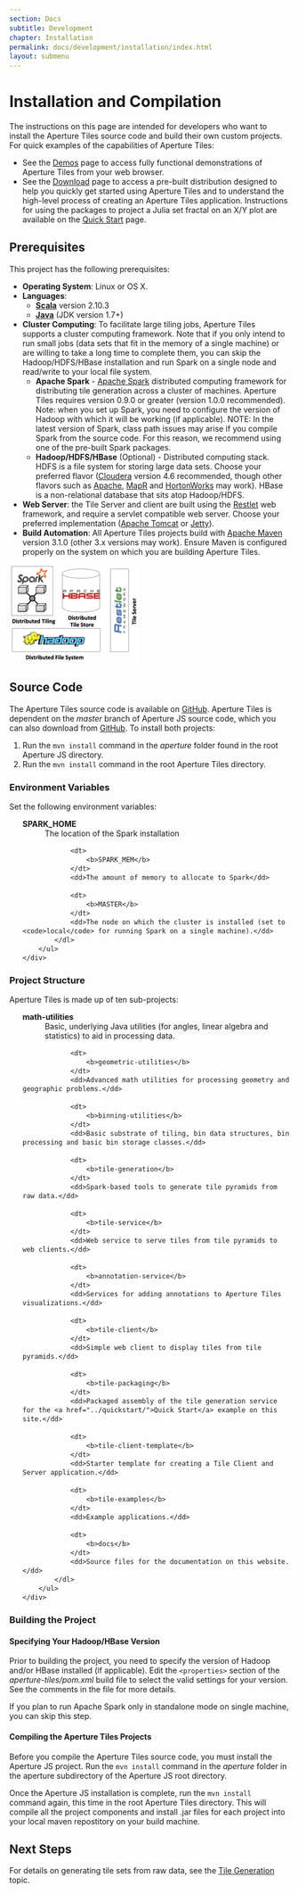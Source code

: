 ```yaml
---
section: Docs
subtitle: Development
chapter: Installation
permalink: docs/development/installation/index.html
layout: submenu
---
```


Installation and Compilation
============================

The instructions on this page are intended for developers who want to install the Aperture Tiles source code and build their own custom projects. For quick examples of the capabilities of Aperture Tiles:

- See the [Demos](../../../demos/) page to access fully functional demonstrations of Aperture Tiles from your web browser.
- See the [Download](../../../download) page to access a pre-built distribution designed to help you quickly get started using Aperture Tiles and to understand the high-level process of creating an Aperture Tiles application. Instructions for using the packages to project a Julia set fractal on an X/Y plot are available on the [Quick Start](../quickstart) page. 

## <a name="prerequisites"></a> Prerequisites ##

This project has the following prerequisites:

- **Operating System**: Linux or OS X.
- **Languages**:
	-   [**Scala**](http://www.scala-lang.org/) version 2.10.3
	-   [**Java**](http://www.java.com/) (JDK version 1.7+)
- **Cluster Computing**: To facilitate large tiling jobs, Aperture Tiles supports a cluster computing framework. Note that if you only intend to run small jobs (data sets that fit in the memory of a single machine) or are willing to take a long time to complete them, you can skip the Hadoop/HDFS/HBase installation and run Spark on a single node and read/write to your local file system.
	-   **Apache Spark** - [Apache Spark](http://spark.incubator.apache.org/) distributed computing framework for distributing tile generation across a cluster of machines.  Aperture Tiles requires version 0.9.0 or greater (version 1.0.0 recommended). Note: when you set up Spark, you need to configure the version of Hadoop with which it will be working (if applicable). NOTE: In the latest version of Spark, class path issues may arise if you compile Spark from the source code. For this reason, we recommend using one of the pre-built Spark packages.
	-   **Hadoop/HDFS/HBase** (Optional) - Distributed computing stack.  HDFS is a file system for storing large data sets. Choose your preferred flavor  ([Cloudera](http://www.cloudera.com/content/cloudera/en/products/cdh.html) version 4.6 recommended, though other flavors such as [Apache](http://hadoop.apache.org/docs/r1.2.1/index.html), [MapR](http://www.mapr.com/products/apache-hadoop) and [HortonWorks](http://hortonworks.com/) may work). HBase is a non-relational database that sits atop Hadoop/HDFS. 
-  **Web Server**: the Tile Server and client are built using the [Restlet](http://restlet.org/) web framework, and require a servlet compatible web server. Choose your preferred implementation ([Apache Tomcat](http://tomcat.apache.org/) or [Jetty](http://www.eclipse.org/jetty/)).
-   **Build Automation**: All Aperture Tiles projects build with [Apache Maven](http://maven.apache.org/) version 3.1.0 (other 3.x versions may work). Ensure Maven is configured properly on the system on which you are building Aperture Tiles.

<img src="../../../img/architecture.png" class="screenshot" alt="Aperture Tiles Architecture Diagram"/>

## <a name="source-code"></a> Source Code ##

The Aperture Tiles source code is available on [GitHub](https://github.com/oculusinfo/aperture-tiles). Aperture Tiles is dependent on the *master* branch of Aperture JS source code, which you can also download from [GitHub](https://github.com/oculusinfo/aperturejs/tree/master). To install both projects:

1. Run the `mvn install` command in the *aperture* folder found in the root Aperture JS directory.
2. Run the `mvn install` command in the root Aperture Tiles directory.

### <a name="environment-variables"></a> Environment Variables ###

Set the following environment variables:

<div class="details props">
	<div class="innerProps">
		<ul class="methodDetail" id="MethodDetail">
			<dl class="detailList params">
				<dt>
					<b>SPARK_HOME</b>
				</dt>
				<dd>The location of the Spark installation</dd>
				
				<dt>
					<b>SPARK_MEM</b>
				</dt>
				<dd>The amount of memory to allocate to Spark</dd>
				
				<dt>
					<b>MASTER</b>
				</dt>
				<dd>The node on which the cluster is installed (set to <code>local</code> for running Spark on a single machine).</dd>
			</dl>
		</ul>
	</div>
</div>

### <a name="project-structure"></a> Project Structure ###

Aperture Tiles is made up of ten sub-projects:

<div class="details props">
	<div class="innerProps">
		<ul class="methodDetail" id="MethodDetail">
			<dl class="detailList params">
				<dt>
					<b>math-utilities</b>
				</dt>
				<dd>Basic, underlying Java utilities (for angles, linear algebra and statistics) to aid in processing data.</dd>
				
				<dt>
					<b>geometric-utilities</b>
				</dt>
				<dd>Advanced math utilities for processing geometry and geographic problems.</dd>
				
				<dt>
					<b>binning-utilities</b>
				</dt>
				<dd>Basic substrate of tiling, bin data structures, bin processing and basic bin storage classes.</dd>
				
				<dt>
					<b>tile-generation</b>
				</dt>
				<dd>Spark-based tools to generate tile pyramids from raw data.</dd>
				
				<dt>
					<b>tile-service</b>
				</dt>
				<dd>Web service to serve tiles from tile pyramids to web clients.</dd>
				
				<dt>
					<b>annotation-service</b>
				</dt>
				<dd>Services for adding annotations to Aperture Tiles visualizations.</dd>
				
				<dt>
					<b>tile-client</b>
				</dt>
				<dd>Simple web client to display tiles from tile pyramids.</dd>
				
				<dt>
					<b>tile-packaging</b>
				</dt>
				<dd>Packaged assembly of the tile generation service for the <a href="../quickstart/">Quick Start</a> example on this site.</dd>
				
				<dt>
					<b>tile-client-template</b>
				</dt>
				<dd>Starter template for creating a Tile Client and Server application.</dd>
				
				<dt>
					<b>tile-examples</b>
				</dt>
				<dd>Example applications.</dd>
				
				<dt>
					<b>docs</b>
				</dt>
				<dd>Source files for the documentation on this website.</dd>		
			</dl>
		</ul>
	</div>
</div>
 
### <a name="building-project"></a> Building the Project ###

#### <a name="hbase-version"></a> Specifying Your Hadoop/HBase Version ####

Prior to building the project, you need to specify the version of Hadoop and/or HBase installed (if applicable). Edit the `<properties>` section of the *aperture-tiles/pom.xml* build file to select the valid settings for your version. See the comments in the file for more details.
 
If you plan to run Apache Spark only in standalone mode on single machine, you can skip this step.

#### <a name="compiling"></a> Compiling the Aperture Tiles Projects ####

Before you compile the Aperture Tiles source code, you must install the Aperture JS project. Run the `mvn install` command in the *aperture* folder in the aperture subdirectory of the Aperture JS root directory.

Once the Aperture JS installation is complete, run the `mvn install` command again, this time in the root Aperture Tiles directory. This will compile all the project components and install .jar files for each project into your local maven repostitory on your build machine.

## <a name="next-steps"></a> Next Steps ##

For details on generating tile sets from raw data, see the [Tile Generation](../generation) topic.